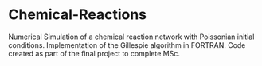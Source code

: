 # Chemical-Reactions
Numerical Simulation of a chemical reaction network with Poissonian initial conditions.
Implementation of the Gillespie algorithm in FORTRAN.
Code created as part of the final project to complete MSc. 
